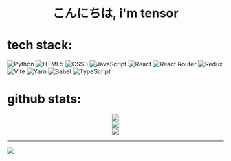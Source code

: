 <h1 align="center">こんにちは, i'm tensor</h1>


# tech stack:
![Python](https://img.shields.io/badge/python-3670A0?style=for-the-badge&logo=python&logoColor=ffdd54) 
![HTML5](https://img.shields.io/badge/html5-%23E34F26.svg?style=for-the-badge&logo=html5&logoColor=white) 
![CSS3](https://img.shields.io/badge/css3-%231572B6.svg?style=for-the-badge&logo=css3&logoColor=white) 
![JavaScript](https://img.shields.io/badge/javascript-%23323330.svg?style=for-the-badge&logo=javascript&logoColor=%23F7DF1E) 
![React](https://img.shields.io/badge/react-%2320232a.svg?style=for-the-badge&logo=react&logoColor=%2361DAFB) 
![React Router](https://img.shields.io/badge/React_Router-CA4245?style=for-the-badge&logo=react-router&logoColor=white) 
![Redux](https://img.shields.io/badge/redux-%23593d88.svg?style=for-the-badge&logo=redux&logoColor=white) 
![Vite](https://img.shields.io/badge/vite-%23646CFF.svg?style=for-the-badge&logo=vite&logoColor=white) 
![Yarn](https://img.shields.io/badge/yarn-%232C8EBB.svg?style=for-the-badge&logo=yarn&logoColor=white)
![Babel](https://img.shields.io/badge/Babel-F9DC3e?style=for-the-badge&logo=babel&logoColor=black) 
![TypeScript](https://img.shields.io/badge/typescript-%23007ACC.svg?style=for-the-badge&logo=typescript&logoColor=white) 
# github stats:
<div align='center'>
  
![](https://github-readme-stats.vercel.app/api?username=tensor27&theme=rose_pine&hide_border=false&include_all_commits=false&count_private=false)<br/>
![](https://github-readme-streak-stats.herokuapp.com/?user=tensor27&theme=rose_pine&hide_border=false)<br/>
![](https://github-readme-stats.vercel.app/api/top-langs/?username=tensor27&theme=rose_pine&hide_border=false&include_all_commits=false&count_private=false&layout=compact)
</div>  

---
[![](https://visitcount.itsvg.in/api?id=tensor27&icon=5&color=12)](https://visitcount.itsvg.in)

<!-- Proudly created with GPRM ( https://gprm.itsvg.in ) -->
